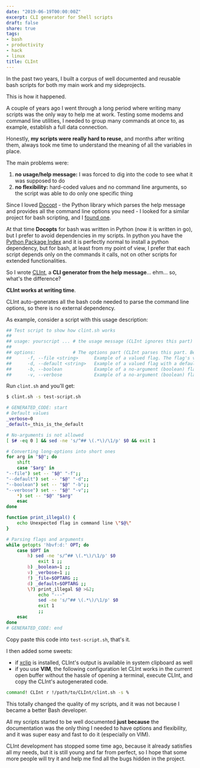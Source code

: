 ```yaml
---
date: "2019-06-19T00:00:00Z"
excerpt: CLI generator for Shell scripts
draft: false
share: true
tags:
- bash
- productivity
- hack
- linux
title: CLInt
---
```


In the past two years, I built a corpus of well documented and reusable bash scripts for both my main work and my sideprojects.

This is how it happened.

A couple of years ago I went through a long period where writing many scripts was the only way to help me at work.
Testing some modems and command line utilities, I needed to group many commands at once to, as example, establish a full data connection.

Honestly, **my scripts were really hard to reuse**, and months after writing them, always took me time to understand the meaning of all the variables in place.

The main problems were:

1. **no usage/help message:** I was forced to dig into the code to see what it was supposed to do
2. **no flexibility:** hard-coded values and no command line arguments, so the script was able to do only one specific thing

Since I loved [Docopt](http://docopt.org/) - the Python library which parses the help message and provides all the
command line options you need - I looked for a similar project for bash scripting, and I [found one](https://github.com/docopt/docopts).

At that time **Docopts** for bash was written in Python (now it is written in go), but I prefer to avoid
dependencies in my scripts. In python you have the [Python Package Index](https://pypi.org/) and it is perfectly
normal to install a python dependency, but for bash, at least from my point of view, I prefer that each script depends
only on the commands it calls, not on other scripts for extended functionalities.

So I wrote [CLInt](https://github.com/clobrano/CLInt), a **CLI generator from the help message**... ehm... so, what's the difference?

**CLInt works at writing time**.

CLInt auto-generates all the bash code needed to parse the command line options, so there is no external dependency.

As example, consider a script with this usage description:

```sh
## Test script to show how clint.sh works
##
## usage: yourscript ... # the usage message (CLInt ignores this part)
##
## options:              # The options part (CLInt parses this part. Be aware of the format)
##      -f, --file <string>      Example of a valued flag. The flag's value is stored in a variable named "$_file"
##      -d, --default <string>   Example of a valued flag with a default value (_this_is_the_default) [default: _this_is_the_default]
##      -b, --boolean            Example of a no-argument (boolean) flag: its value (0 or 1) is stored in a variable named "$_boolean"
##      -v, --verbose            Example of a no-argument (boolean) flag with a default value "0" [default: 0]
```

Run `clint.sh` and you'll get:

```sh
$ clint.sh -s test-script.sh

# GENERATED_CODE: start
# Default values
_verbose=0
_default=_this_is_the_default

# No-arguments is not allowed
[ $# -eq 0 ] && sed -ne 's/^## \(.*\)/\1/p' $0 && exit 1

# Converting long-options into short ones
for arg in "$@"; do
    shift
    case "$arg" in
"--file") set -- "$@" "-f";;
"--default") set -- "$@" "-d";;
"--boolean") set -- "$@" "-b";;
"--verbose") set -- "$@" "-v";;
    *) set -- "$@" "$arg"
    esac
done

function print_illegal() {
    echo Unexpected flag in command line \"$@\"
}

# Parsing flags and arguments
while getopts 'hbvf:d:' OPT; do
    case $OPT in
        h) sed -ne 's/^## \(.*\)/\1/p' $0
            exit 1 ;;
        b) _boolean=1 ;;
        v) _verbose=1 ;;
        f) _file=$OPTARG ;;
        d) _default=$OPTARG ;;
        \?) print_illegal $@ >&2;
            echo "---"
            sed -ne 's/^## \(.*\)/\1/p' $0
            exit 1
            ;;
    esac
done
# GENERATED_CODE: end
```

Copy paste this code into `test-script.sh`, that's it.

I then added some sweets:

- if [xclip](https://github.com/astrand/xclip) is installed, CLInt's output is available in system clipboard as well
- if you use **VIM**, the following configuration let CLInt works in the current open buffer without the hassle of opening a terminal, execute CLInt, and copy the CLInt's autogenerated code.

```sh
command! CLInt r !/path/to/CLInt/clint.sh -s %
```

This totally changed the quality of my scripts, and it was not because I became a better Bash developer.

All my scripts started to be well documented **just because** the documentation was the only thing I needed to have options and flexibility, and it was super easy and fast to do it (especially on VIM).

CLInt development has stopped some time ago, because it already satisfies all my needs, but it is still young and far from perfect, so I hope that some more people will try it and help me find all the bugs hidden in the project.

